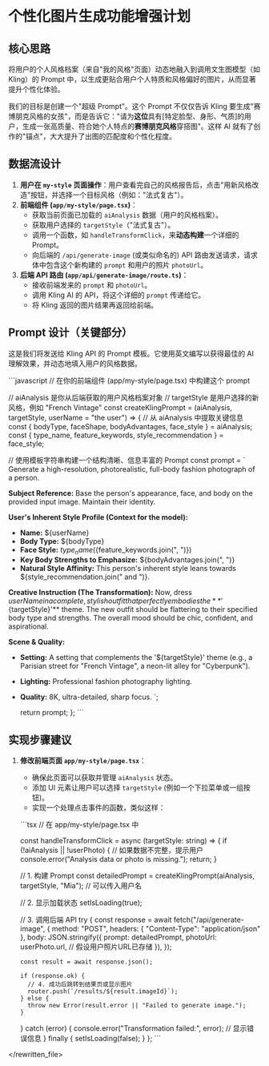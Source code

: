 # 个性化图片生成功能增强计划

## 核心思路

将用户的个人风格档案（来自"我的风格"页面）动态地融入到调用文生图模型（如 Kling）的 Prompt 中，以生成更贴合用户个人特质和风格偏好的图片，从而显著提升个性化体验。

我们的目标是创建一个"超级 Prompt"。这个 Prompt 不仅仅告诉 Kling 要生成"赛博朋克风格的女孩"，而是告诉它："请为**这位**具有[特定脸型、身形、气质]的用户，生成一张高质量、符合她个人特点的**赛博朋克风格**穿搭图"。这样 AI 就有了创作的"锚点"，大大提升了出图的匹配度和个性化程度。

## 数据流设计

1.  **用户在 `my-style` 页面操作**：用户查看完自己的风格报告后，点击"用新风格改造"按钮，并选择一个目标风格（例如："法式复古"）。
2.  **前端组件 (`app/my-style/page.tsx`)**：
    - 获取当前页面已加载的 `aiAnalysis` 数据（用户的风格档案）。
    - 获取用户选择的 `targetStyle`（"法式复古"）。
    - 调用一个函数，如 `handleTransformClick`，来**动态构建**一个详细的 Prompt。
    - 向后端的 `/api/generate-image` (或类似命名的) API 路由发送请求，请求体中包含这个新构建的 `prompt` 和用户的照片 `photoUrl`。
3.  **后端 API 路由 (`app/api/generate-image/route.ts`)**：
    - 接收前端发来的 `prompt` 和 `photoUrl`。
    - 调用 Kling AI 的 API，将这个详细的 `prompt` 传递给它。
    - 将 Kling 返回的图片结果再返回给前端。

## Prompt 设计（关键部分）

这是我们将发送给 Kling API 的 Prompt 模板。它使用英文编写以获得最佳的 AI 理解效果，并动态地填入用户的风格数据。

\`\`\`javascript
// 在你的前端组件 (app/my-style/page.tsx) 中构建这个 prompt

// aiAnalysis 是你从后端获取的用户风格档案对象
// targetStyle 是用户选择的新风格，例如 "French Vintage"
const createKlingPrompt = (aiAnalysis, targetStyle, userName = "the user") => {
  // 从 aiAnalysis 中提取关键信息
  const { bodyType, faceShape, bodyAdvantages, face_style } = aiAnalysis;
  const { type_name, feature_keywords, style_recommendation } = face_style;

  // 使用模板字符串构建一个结构清晰、信息丰富的 Prompt
  const prompt = `
Generate a high-resolution, photorealistic, full-body fashion photograph of a person.

**Subject Reference:**
Base the person's appearance, face, and body on the provided input image. Maintain their identity.

**User's Inherent Style Profile (Context for the model):**
- **Name:** ${userName}
- **Body Type:** ${bodyType}
- **Face Style:** ${type_name} (${feature_keywords.join(", ")})
- **Key Body Strengths to Emphasize:** ${bodyAdvantages.join(", ")}
- **Natural Style Affinity:** This person's inherent style leans towards ${style_recommendation.join(" and ")}.

**Creative Instruction (The Transformation):**
Now, dress ${userName} in a complete, stylish outfit that perfectly embodies the **'${targetStyle}'** theme. The new outfit should be flattering to their specified body type and strengths. The overall mood should be chic, confident, and aspirational.

**Scene & Quality:**
- **Setting:** A setting that complements the '${targetStyle}' theme (e.g., a Parisian street for "French Vintage", a neon-lit alley for "Cyberpunk").
- **Lighting:** Professional fashion photography lighting.
- **Quality:** 8K, ultra-detailed, sharp focus.
`;

  return prompt;
};
\`\`\`

## 实现步骤建议

1.  **修改前端页面 `app/my-style/page.tsx`**：

    - 确保此页面可以获取并管理 `aiAnalysis` 状态。
    - 添加 UI 元素让用户可以选择 `targetStyle` (例如一个下拉菜单或一组按钮)。
    - 实现一个处理点击事件的函数，类似这样：

    \`\`\`tsx
    // 在 app/my-style/page.tsx 中

    const handleTransformClick = async (targetStyle: string) => {
      if (!aiAnalysis || !userPhoto) {
        // 如果数据不完整，提示用户
        console.error("Analysis data or photo is missing.");
        return;
      }

      // 1. 构建 Prompt
      const detailedPrompt = createKlingPrompt(aiAnalysis, targetStyle, "Mia"); // 可以传入用户名

      // 2. 显示加载状态
      setIsLoading(true);

      // 3. 调用后端 API
      try {
        const response = await fetch("/api/generate-image", {
          method: "POST",
          headers: { "Content-Type": "application/json" },
          body: JSON.stringify({
            prompt: detailedPrompt,
            photoUrl: userPhoto.url, // 假设用户照片URL已存储
          }),
        });

        const result = await response.json();

        if (response.ok) {
          // 4. 成功后跳转到结果页或显示图片
          router.push(`/results/${result.imageId}`);
        } else {
          throw new Error(result.error || "Failed to generate image.");
        }
      } catch (error) {
        console.error("Transformation failed:", error);
        // 显示错误信息
      } finally {
        setIsLoading(false);
      }
    };
    \`\`\`

</rewritten_file>
